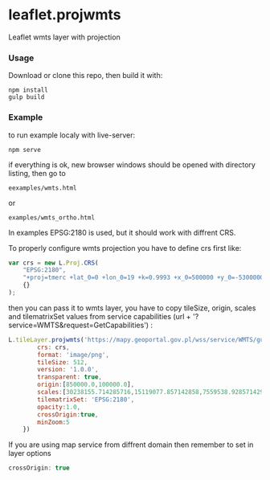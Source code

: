 leaflet.projwmts 
========

Leaflet wmts layer with projection

### Usage ###

Download or clone this repo, then build it with:
```
npm install
gulp build
```
### Example ###
to run example localy with live-server:
```
npm serve
```
if everything is ok, new browser windows should be opened with directory listing, then go to
```
eexamples/wmts.html
```
or
```
examples/wmts_ortho.html
```
In examples EPSG:2180 is used, but it should work with diffrent CRS.

To properly configure wmts projection you have to define crs first like:
```javascript
var crs = new L.Proj.CRS(
    "EPSG:2180",
    "+proj=tmerc +lat_0=0 +lon_0=19 +k=0.9993 +x_0=500000 +y_0=-5300000 +ellps=GRS80 units=m +no_defs",
    {}
);
```
then you can pass it to wmts layer, you have to copy tileSize, origin, scales and tilematrixSet values from service capabilities (url + '?service=WMTS&request=GetCapabilities')
:
```javascript
L.tileLayer.projwmts('https://mapy.geoportal.gov.pl/wss/service/WMTS/guest/wmts/G2_MOBILE_500', {
        crs: crs,
		format: 'image/png',
		tileSize: 512,
		version: '1.0.0',
		transparent: true,
        origin:[850000.0,100000.0],
        scales:[30238155.714285716,15119077.857142858,7559538.928571429,3779769.4642857146,1889884.7321428573,944942.3660714286,472471.1830357143,236235.59151785716,94494.23660714286,47247.11830357143,23623.559151785714,9449.423660714287,4724.711830357143,1889.8847321428573,944.9423660714286,472.4711830357143],
        tilematrixSet: 'EPSG:2180',
        opacity:1.0,
        crossOrigin:true,
        minZoom:5
    })
```
If you are using map service from diffrent domain then remember to set in layer options
```javascript
crossOrigin: true
```
